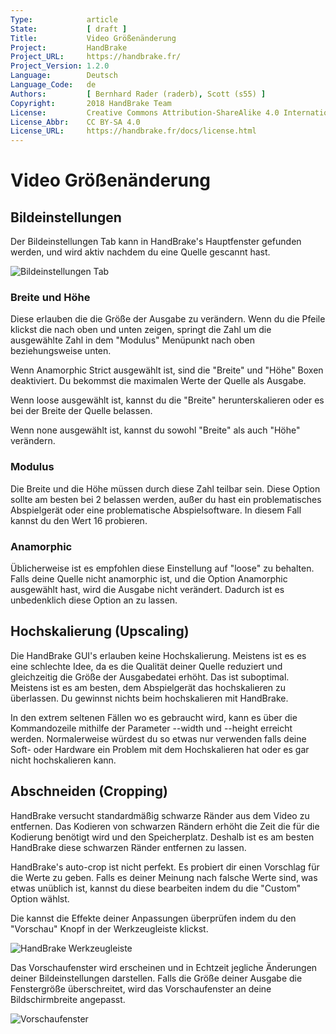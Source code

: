 ```yaml
---
Type:            article
State:           [ draft ]
Title:           Video Größenänderung
Project:         HandBrake
Project_URL:     https://handbrake.fr/
Project_Version: 1.2.0
Language:        Deutsch
Language_Code:   de
Authors:         [ Bernhard Rader (raderb), Scott (s55) ]
Copyright:       2018 HandBrake Team
License:         Creative Commons Attribution-ShareAlike 4.0 International
License_Abbr:    CC BY-SA 4.0
License_URL:     https://handbrake.fr/docs/license.html
---
```


Video Größenänderung
=============================

## Bildeinstellungen

Der Bildeinstellungen Tab kann in HandBrake's Hauptfenster gefunden werden, und wird aktiv nachdem du eine Quelle gescannt hast.

![Bildeinstellungen Tab](../../../en/images/windows/picture-settings-1.0.0.png "Bildeinstellungen Tab")

### Breite und Höhe

Diese erlauben die die Größe der Ausgabe zu verändern. Wenn du die Pfeile klickst die nach oben und unten zeigen, springt die Zahl um die ausgewählte Zahl in dem "Modulus" Menüpunkt nach oben beziehungsweise unten.

Wenn Anamorphic Strict ausgewählt ist, sind die "Breite" und "Höhe" Boxen deaktiviert. Du bekommst die maximalen Werte der Quelle als Ausgabe.

Wenn loose ausgewählt ist, kannst du die "Breite" herunterskalieren oder es bei der Breite der Quelle belassen.

Wenn none ausgewählt ist, kannst du sowohl "Breite" als auch "Höhe" verändern.

### Modulus

Die Breite und die Höhe müssen durch diese Zahl teilbar sein. Diese Option sollte am besten bei 2 belassen werden, außer du hast ein problematisches Abspielgerät oder eine problematische Abspielsoftware. In diesem Fall kannst du den Wert 16 probieren.

### Anamorphic

Üblicherweise ist es empfohlen diese Einstellung auf "loose" zu behalten. Falls deine Quelle nicht anamorphic ist, und die Option Anamorphic ausgewählt hast, wird die Ausgabe nicht verändert. Dadurch ist es unbedenklich diese Option an zu lassen.

## Hochskalierung (Upscaling)

Die HandBrake GUI's erlauben keine Hochskalierung. Meistens ist es es eine schlechte Idee, da es die Qualität deiner Quelle reduziert und gleichzeitig die Größe der Ausgabedatei erhöht. Das ist suboptimal. Meistens ist es am besten, dem Abspielgerät das hochskalieren zu überlassen. Du gewinnst nichts beim hochskalieren mit HandBrake.

In den extrem seltenen Fällen wo es gebraucht wird, kann es über die Kommandozeile mithilfe der Parameter --width und --height erreicht werden.
Normalerweise würdest du so etwas nur verwenden falls deine Soft- oder Hardware ein Problem mit dem Hochskalieren hat oder es gar nicht hochskalieren kann.

## Abschneiden (Cropping)

HandBrake versucht standardmäßig schwarze Ränder aus dem Video zu entfernen. Das Kodieren von schwarzen Rändern erhöht die Zeit die für die Kodierung benötigt wird und den Speicherplatz. Deshalb ist es am besten HandBrake diese schwarzen Ränder entfernen zu lassen.

HandBrake's auto-crop ist nicht perfekt. Es probiert dir einen Vorschlag für die Werte zu geben. Falls es deiner Meinung nach falsche Werte sind, was etwas unüblich ist, kannst du diese bearbeiten indem du die "Custom" Option wählst.

Die kannst die Effekte deiner Anpassungen überprüfen indem du den "Vorschau" Knopf in der Werkzeugleiste klickst.

![HandBrake Werkzeugleiste](../../../en/images/windows/toolbar-1.0.0.png "HandBrake Werkzeugleiste")

Das Vorschaufenster wird erscheinen und in Echtzeit jegliche Änderungen deiner Bildeinstellungen darstellen.
Falls die Größe deiner Ausgabe die Fenstergröße überschreitet, wird das Vorschaufenster an deine Bildschirmbreite angepasst.

![Vorschaufenster](../../../en/images/windows/preview-window-1.0.0.jpg "Vorschaufenster")
